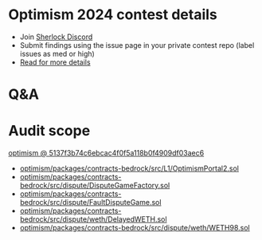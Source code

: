 
# Optimism 2024 contest details

- Join [Sherlock Discord](https://discord.gg/MABEWyASkp)
- Submit findings using the issue page in your private contest repo (label issues as med or high)
- [Read for more details](https://docs.sherlock.xyz/audits/watsons)

# Q&A

# Audit scope


[optimism @ 5137f3b74c6ebcac4f0f5a118b0f4909df03aec6](https://github.com/ethereum-optimism/optimism/tree/5137f3b74c6ebcac4f0f5a118b0f4909df03aec6)
- [optimism/packages/contracts-bedrock/src/L1/OptimismPortal2.sol](optimism/packages/contracts-bedrock/src/L1/OptimismPortal2.sol)
- [optimism/packages/contracts-bedrock/src/dispute/DisputeGameFactory.sol](optimism/packages/contracts-bedrock/src/dispute/DisputeGameFactory.sol)
- [optimism/packages/contracts-bedrock/src/dispute/FaultDisputeGame.sol](optimism/packages/contracts-bedrock/src/dispute/FaultDisputeGame.sol)
- [optimism/packages/contracts-bedrock/src/dispute/weth/DelayedWETH.sol](optimism/packages/contracts-bedrock/src/dispute/weth/DelayedWETH.sol)
- [optimism/packages/contracts-bedrock/src/dispute/weth/WETH98.sol](optimism/packages/contracts-bedrock/src/dispute/weth/WETH98.sol)


